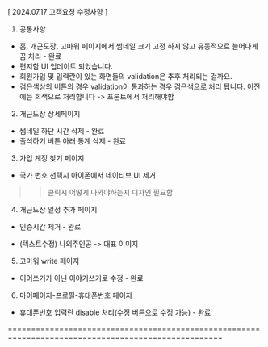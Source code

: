 [ 2024.07.17 고객요청 수정사항 ]
1. 공통사항
- 홈, 개근도장, 고마워 페이지에서 썸네일 크기 고정 하지 않고 유동적으로 늘어나게끔 처리 - 완료
- 편지함 UI 업데이트 되었습니다.
- 회원가입 및 입력란이 있는 화면들의 validation은 추후 처리되는 걸까요.
- 검은색상의 버튼의 경우 validation이 통과하는 경우 검은색으로 처리 됩니다. 이전에는 회색으로 처리합니다 -> 프론트에서 처리해야함

2. 개근도장 상세페이지
- 썸네일 하단 시간 삭제 - 완료
- 출석하기 버튼 아래 통계 삭제 - 완료

3. 가입 계정 찾기 페이지
- 국가 번호 선택시 아이폰에서 네이티브 UI 제거
>> 클릭시 어떻게 나와야하는지 디자인 필요함

4. 개근도장 일정 추가 페이지
- 인증시간 제거 - 완료
+  (텍스트수정) 나의주인공 -> 대표 이미지
 
5. 고마워 write 페이지
- 이어쓰기가 아닌 이야기쓰기로 수정 - 완료

6. 마이페이지-프로필-휴대폰번호 페이지
- 휴대폰번호 입력란 disable 처리(수정 버튼으로 수정 가능) - 완료

====================================================================================================
